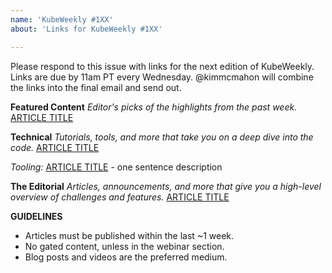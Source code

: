 ```yaml
---
name: 'KubeWeekly #1XX'
about: 'Links for KubeWeekly #1XX'

---
```


Please respond to this issue with links for the next edition of KubeWeekly. Links are due by 11am PT every Wednesday. @kimmcmahon will combine the links into the final email and send out. 

**Featured Content**
_Editor's picks of the highlights from the past week._
[ARTICLE TITLE](LINK)

**Technical** 
_Tutorials, tools, and more that take you on a deep dive into the code._
[ARTICLE TITLE](LINK)

_Tooling:_
[ARTICLE TITLE](LINK) - one sentence description

**The Editorial** 
_Articles, announcements, and more that give you a high-level overview of challenges and features._
[ARTICLE TITLE](LINK)

**GUIDELINES**
- Articles must be published within the last ~1 week. 
- No gated content, unless in the webinar section. 
- Blog posts and videos are the preferred medium.
